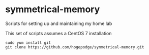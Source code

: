 # symmetrical-memory
Scripts for setting up and maintaining my home lab

This set of scripts assumes a CentOS 7 installation

```
sudo yum install git
git clone https://github.com/hogepodge/symmetrical-memory.git
```

